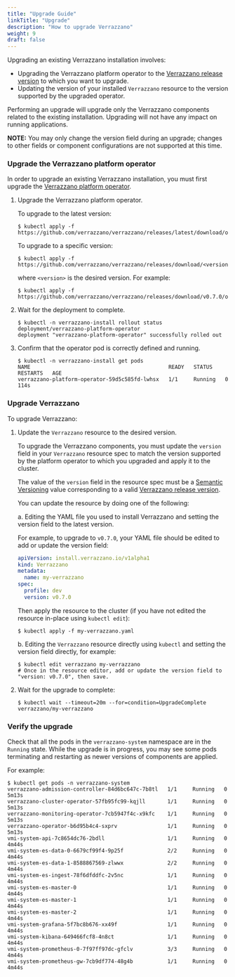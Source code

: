```yaml
---
title: "Upgrade Guide"
linkTitle: "Upgrade"
description: "How to upgrade Verrazzano"
weight: 9
draft: false
---
```


Upgrading an existing Verrazzano installation involves:

* Upgrading the Verrazzano platform operator to the [Verrazzano release version](https://github.com/verrazzano/verrazzano/releases/) to which you want to upgrade.
* Updating the version of your installed `Verrazzano` resource to the version supported by the upgraded operator.

Performing an upgrade will upgrade only the Verrazzano components related to the existing installation.  Upgrading will
not have any impact on running applications.

**NOTE:** You may only change the version field during an upgrade; changes to other fields or component configurations are not supported at this time.

### Upgrade the Verrazzano platform operator

In order to upgrade an existing Verrazzano installation, you must first upgrade the [Verrazzano platform operator](https://github.com/verrazzano/verrazzano-platform-operator).

1. Upgrade the Verrazzano platform operator.

    To upgrade to the latest version:

    ```shell
    $ kubectl apply -f https://github.com/verrazzano/verrazzano/releases/latest/download/operator.yaml
    ```

   To upgrade to a specific version:

    ```shell
    $ kubectl apply -f https://github.com/verrazzano/verrazzano/releases/download/<version>/operator.yaml
    ```

    where `<version>` is the desired version.  For example:

    ```shell
    $ kubectl apply -f https://github.com/verrazzano/verrazzano/releases/download/v0.7.0/operator.yaml
    ```


1. Wait for the deployment to complete.

    ```shell
    $ kubectl -n verrazzano-install rollout status deployment/verrazzano-platform-operator
    deployment "verrazzano-platform-operator" successfully rolled out
    ```

1. Confirm that the operator pod is correctly defined and running.

    ```shell
    $ kubectl -n verrazzano-install get pods
    NAME                                            READY   STATUS    RESTARTS   AGE
    verrazzano-platform-operator-59d5c585fd-lwhsx   1/1     Running   0          114s
    ```

### Upgrade Verrazzano

To upgrade Verrazzano:

1. Update the `Verrazzano` resource to the desired version.

      To upgrade the Verrazzano components, you must update the `version` field in your `Verrazzano` resource spec to
      match the version supported by the platform operator to which you upgraded and apply it to the cluster.

      The value of the `version` field in the resource spec must be a [Semantic Versioning](https://semver.org/) value
      corresponding to a valid [Verrazzano release version](https://github.com/verrazzano/verrazzano/releases/).

      You can update the resource by doing one of the following:

      a. Editing the YAML file you used to install Verrazzano and setting the version field to the latest version.

      For example, to upgrade to `v0.7.0`, your YAML file should be edited to add or update the version field:

      ```yaml
      apiVersion: install.verrazzano.io/v1alpha1
      kind: Verrazzano
      metadata:
        name: my-verrazzano
      spec:
        profile: dev
        version: v0.7.0
      ```

      Then apply the resource to the cluster (if you have not edited the resource in-place using `kubectl edit`):

      ```shell
      $ kubectl apply -f my-verrazzano.yaml
      ```

      b. Editing the `Verrazzano` resource directly using `kubectl` and setting the version field directly, for example:

      ```shell
      $ kubectl edit verrazzano my-verrazzano
      # Once in the resource editor, add or update the version field to "version: v0.7.0", then save.
      ```

1. Wait for the upgrade to complete:

   ```shell
   $ kubectl wait --timeout=20m --for=condition=UpgradeComplete verrazzano/my-verrazzano
   ```

### Verify the upgrade

Check that all the pods in the `verrazzano-system` namespace are in the `Running` state.  While the upgrade is in progress,
you may see some pods terminating and restarting as newer versions of components are applied.

For example:

```
$ kubectl get pods -n verrazzano-system
verrazzano-admission-controller-84d6bc647c-7b8tl   1/1     Running   0          5m13s
verrazzano-cluster-operator-57fb95fc99-kqjll       1/1     Running   0          5m13s
verrazzano-monitoring-operator-7cb5947f4c-x9kfc    1/1     Running   0          5m13s
verrazzano-operator-b6d95b4c4-sxprv                1/1     Running   0          5m13s
vmi-system-api-7c8654dc76-2bdll                    1/1     Running   0          4m44s
vmi-system-es-data-0-6679cf99f4-9p25f              2/2     Running   0          4m44s
vmi-system-es-data-1-8588867569-zlwwx              2/2     Running   0          4m44s
vmi-system-es-ingest-78f6dfddfc-2v5nc              1/1     Running   0          4m44s
vmi-system-es-master-0                             1/1     Running   0          4m44s
vmi-system-es-master-1                             1/1     Running   0          4m44s
vmi-system-es-master-2                             1/1     Running   0          4m44s
vmi-system-grafana-5f7bc8b676-xx49f                1/1     Running   0          4m44s
vmi-system-kibana-649466fcf8-4n8ct                 1/1     Running   0          4m44s
vmi-system-prometheus-0-7f97ff97dc-gfclv           3/3     Running   0          4m44s
vmi-system-prometheus-gw-7cb9df774-48g4b           1/1     Running   0          4m44s
```
